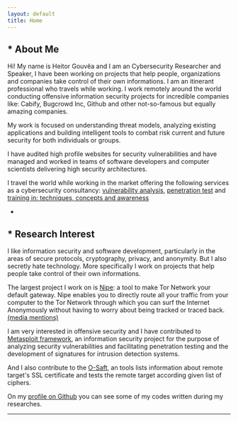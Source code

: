 ```yaml
---
layout: default
title: Home
---
```


## * About Me

Hi! My name is Heitor Gouvêa and I am an Cybersecurity Researcher and Speaker, I have been working on projects that help people,
organizations and companies take control of their own informations. I am an itinerant professional who travels while working. I work remotely around the world
conducting offensive information security projects for incredible companies like: Cabify, Bugcrowd Inc, Github and other not-so-famous but equally amazing companies.

My work is focused on understanding threat models, analyzing existing applications and building intelligent tools to combat risk current and future security for both individuals or groups.

I have audited high profile websites for security vulnerabilities and have managed and worked in teams of software developers and computer scientists delivering high security architectures.

I travel the world while working in the market offering the following services as a cybersecurity consultancy: [vulnerability analysis](/publications/vulnerability-analysis), [penetration test](/publications/penetration-testing) and [training in:
techniques, concepts and awareness]()

-

## * Research Interest

I like information security and software development, particularly in the areas of secure protocols, cryptography, privacy, and anonymity.
But I also secretly hate technology. More specifically I work on projects that help people take control of their own informations.

The largest project I work on is [Nipe](https://github.com/GouveaHeitor/nipe): a tool to make Tor Network your default gateway.
Nipe enables you to directly route all your traffic from your computer to the Tor Network through which you can surf the Internet Anonymously without having to worry
about being tracked or traced back. [(media mentions)](https://heitorgouvea.me/nipe/#/?id=community-publications)

I am very interested in offensive security and I have contributed to [Metasploit framework](https://github.com/rapid7/metasploit-framework), an information security project for the purpose
of analyzing security vulnerabilities and facilitating penetration testing and the development of signatures for intrusion detection systems.

And I also contribute to the [O-Saft](https://github.com/OWASP/O-Saft), an tools lists  information about remote target's  SSL  certificate and tests the remote target
according given list of ciphers.

On my [profile on Github](https://github.com/GouveaHeitor) you can see some of my codes written during my researches.

---
